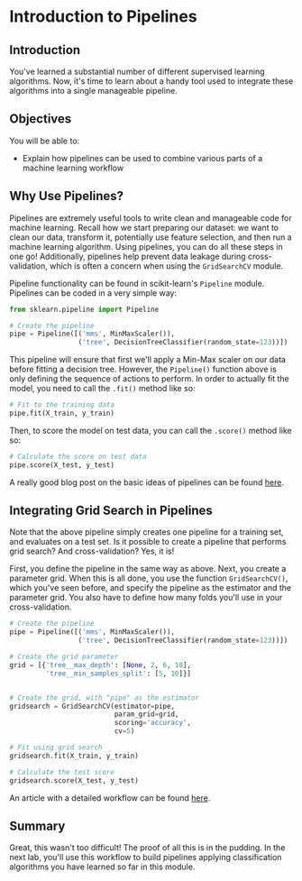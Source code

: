 # Introduction to Pipelines

## Introduction

You've learned a substantial number of different supervised learning algorithms. Now, it's time to learn about a handy tool used to integrate these algorithms into a single manageable pipeline.

## Objectives

You will be able to:

- Explain how pipelines can be used to combine various parts of a machine learning workflow  

## Why Use Pipelines?

Pipelines are extremely useful tools to write clean and manageable code for machine learning. Recall how we start preparing our dataset: we want to clean our data, transform it, potentially use feature selection, and then run a machine learning algorithm. Using pipelines, you can do all these steps in one go! Additionally, pipelines help prevent data leakage during cross-validation, which is often a concern when using the `GridSearchCV` module.

Pipeline functionality can be found in scikit-learn's `Pipeline` module. Pipelines can be coded in a very simple way:

```python
from sklearn.pipeline import Pipeline

# Create the pipeline
pipe = Pipeline([('mms', MinMaxScaler()),
                 ('tree', DecisionTreeClassifier(random_state=123))])
```

This pipeline will ensure that first we'll apply a Min-Max scaler on our data before fitting a decision tree. However, the `Pipeline()` function above is only defining the sequence of actions to perform. In order to actually fit the model, you need to call the `.fit()` method like so: 

```python
# Fit to the training data
pipe.fit(X_train, y_train)
```

Then, to score the model on test data, you can call the `.score()` method like so: 

```python
# Calculate the score on test data
pipe.score(X_test, y_test)
```

A really good blog post on the basic ideas of pipelines can be found [here](https://www.kdnuggets.com/2017/12/managing-machine-learning-workflows-scikit-learn-pipelines-part-1.html).


## Integrating Grid Search in Pipelines

Note that the above pipeline simply creates one pipeline for a training set, and evaluates on a test set. Is it possible to create a pipeline that performs grid search? And cross-validation? Yes, it is!

First, you define the pipeline in the same way as above. Next, you create a parameter grid. When this is all done, you use the function `GridSearchCV()`, which you've seen before, and specify the pipeline as the estimator and the parameter grid. You also have to define how many folds you'll use in your cross-validation. 

```python
# Create the pipeline
pipe = Pipeline([('mms', MinMaxScaler()),
                 ('tree', DecisionTreeClassifier(random_state=123))])

# Create the grid parameter
grid = [{'tree__max_depth': [None, 2, 6, 10], 
         'tree__min_samples_split': [5, 10]}]


# Create the grid, with "pipe" as the estimator
gridsearch = GridSearchCV(estimator=pipe, 
                          param_grid=grid, 
                          scoring='accuracy', 
                          cv=5)

# Fit using grid search
gridsearch.fit(X_train, y_train)

# Calculate the test score
gridsearch.score(X_test, y_test)
```

An article with a detailed workflow can be found [here](https://www.kdnuggets.com/2018/01/managing-machine-learning-workflows-scikit-learn-pipelines-part-2.html).

## Summary

Great, this wasn't too difficult! The proof of all this is in the pudding. In the next lab, you'll use this workflow to build pipelines applying classification algorithms you have learned so far in this module. 


```python

```
